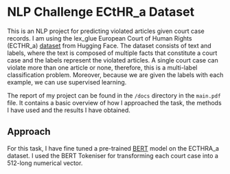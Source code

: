 # NLP Challenge ECtHR_a Dataset

This is an NLP project for predicting violated articles given court case records. I am using the
lex_glue European Court of Human Rights (ECTHR_a)
[dataset](https://huggingface.co/datasets/lex_glue/viewer/ecthr_a/train) from Hugging Face. The
dataset consists of text and labels, where the text is composed of multiple facts that constitute a
court case and the labels represent the violated articles. A single court case can violate more than
one article or none, therefore, this is a multi-label classification problem. Moreover, because we
are given the labels with each example, we can use supervised learning.

The report of my project can be found in the `/docs` directory in the `main.pdf` file. It contains a
basic overview of how I approached the task, the methods I have used and the results I have
obtained.

## Approach 

For this task, I have fine tuned a pre-trained [BERT][1] model on the ECTHRA_a dataset. I used the
BERT Tokeniser for transforming each court case into a 512-long numerical vector.

[1]: <https://arxiv.org/abs/1810.04805>
